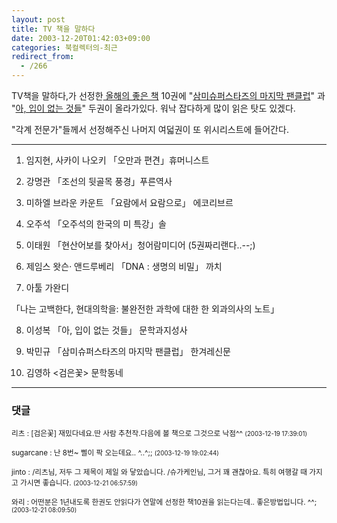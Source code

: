 ```yaml
---
layout: post
title: TV 책을 말하다
date: 2003-12-20T01:42:03+09:00
categories: 북컬렉터의-최근
redirect_from:
  - /266
---
```


TV책을 말하다,가 선정한<a href="http://litsfeel.net/litsfeel/archives/000051.html" target=bb> 올해의 좋은 책</a> 10권에 "<a href="/226" target=aa>삼미슈퍼스타즈의 마지막 팬클럽</a>" 과 "<a href="/148" target=aa>아, 입이 없는 것들</a>" 두권이 올라가있다. 워낙 잡다하게 많이 읽은 탓도 있겠다.

"각계 전문가"들께서 선정해주신 나머지 여덟권이 또 위시리스트에 들어간다.

----

1. 임지현, 사카이 나오키 「오만과 편견」휴머니스트

2. 강명관 「조선의 뒷골목 풍경」푸른역사

3. 미하엘 브라운 카운트 「요람에서 요람으로」 에코리브르

4. 오주석 「오주석의 한국의 미 특강」솔

5. 이태원 「현산어보를 찾아서」청어람미디어 (5권짜리랜다..--;)

6. 제임스 왓슨· 앤드루베리 「DNA : 생명의 비밀」 까치

7. 아툴 가완디

「나는 고백한다, 현대의학을: 불완전한 과학에 대한 한 외과의사의 노트」

8. 이성복 「아, 입이 없는 것들」 문학과지성사

9. 박민규 「삼미슈퍼스타즈의 마지막 팬클럽」 한겨레신문

10. 김영하 <검은꽃> 문학동네

* * *

### 댓글



<!--- cmt:560 --->
<!--- mail: --->
<!--- parent:0 --->

<small>리츠 : [검은꽃] 재밌다네요.딴 사람 추천작.다음에 볼 책으로 그것으로 낙점^^ <small>(2003-12-19 17:39:01)</small></small>


<!--- cmt:561 --->
<!--- mail: --->
<!--- parent:0 --->

<small>sugarcane : 난 8번~ 삘이 팍 오는데요.. ^..^;; <small>(2003-12-19 19:02:44)</small></small>


<!--- cmt:562 --->
<!--- mail: --->
<!--- parent:0 --->

<small>jinto : /리츠님, 저두 그 제목이 제일 와 닿았습니다. /슈가케인님, 그거 꽤 괜찮아요. 특히 여행갈 때 가지고 가시면 좋습니다. <small>(2003-12-21 06:57:59)</small></small>


<!--- cmt:563 --->
<!--- mail: --->
<!--- parent:0 --->

<small>와리 : 어떤분은 1년내도록 한권도 안읽다가 연말에 선정한 책10권을 읽는다는데.. 좋은방법입니다. ^^; <small>(2003-12-21 08:09:50)</small></small>

